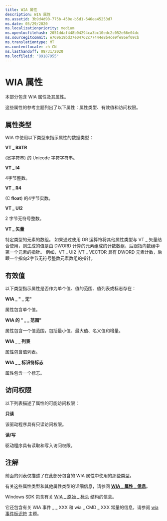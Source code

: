 ```yaml
---
title: WIA 属性
description: WIA 属性
ms.assetid: 3b9d4d90-775b-450e-b5d1-646ea45253d7
ms.date: 05/29/2020
ms.localizationpriority: medium
ms.openlocfilehash: 2051ddaf448b04294ca3bc10edc2c052e66e04dc
ms.sourcegitcommit: e769619bd37e04762c77444e8b4ce9fe86ef09cb
ms.translationtype: MT
ms.contentlocale: zh-CN
ms.lasthandoff: 08/31/2020
ms.locfileid: "89187955"
---
```

# <a name="wia-properties"></a>WIA 属性

本部分包含 WIA 属性及其属性。

这些属性的参考主题列出了以下属性：属性类型、有效值和访问权限。

## <a name="property-types"></a>属性类型

WIA 中使用以下类型来指示属性的数据类型：

**VT \_ BSTR**

 (宽字符串) 的 Unicode 字符字符串。

**VT \_ I4**

4字节整数。

**VT \_ R4**

 (C **float**) 的4字节实数。

**VT \_ UI2**

2 字节无符号整数。

**VT \_ 矢量**

特定类型的元素的数组。 如果通过使用 OR 运算符将其他属性类型与 VT \_ 矢量结合使用，则生成的值是由 DWORD 计算的元素组成的计数数组，后跟指向数组中第一个元素的指针。 例如，VT \_ UI2 |VT \_ VECTOR 具有 DWORD 元素计数，后跟一个指向2字节无符号整数元素数组的指针。

## <a name="valid-values"></a>有效值

以下类型指示属性是否作为单个值、值的范围、值列表或标志存在：

**WIA \_ " \_ 无"**

属性包含单个值。

**WIA 的 " \_ \_ 范围"**

属性包含一个值范围，包括最小值、最大值、名义值和增量。

**WIA \_ \_ 列表**

属性包含值列表。

**WIA \_ \_ 标识符标志**

属性包含一个标志。

## <a name="access-rights"></a>访问权限

以下列表描述了属性的可能访问权限：

**只读**

该驱动程序具有只读访问权限。

**读/写** 

驱动程序具有读取和写入访问权限。

## <a name="remarks"></a>注解

前面的列表仅描述了在此部分包含的 WIA 属性中使用的那些类型。 

有关这些属性类型和其他属性类型的详细信息，请参阅 [**WIA \_ 属性 \_ 信息**](/windows-hardware/drivers/ddi/wiamindr_lh/ns-wiamindr_lh-_wia_property_info)。

Windows SDK 包含有关 [WIA \_ 原始 \_ 标头](/windows/win32/wia/-wia-wia-raw-header) 结构的信息。

它还包含有关 WIA 事件 \_ \_ XXX 和 wia \_ CMD \_ XXX 常量的信息，请参阅 [wia 事件标识符](/windows/win32/wia/-wia-wia-event-identifiers) 主题。